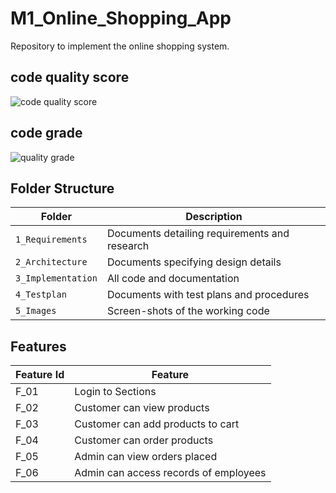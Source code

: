 # M1_Online_Shopping_App
Repository to implement the online shopping system.

## code quality score

![code quality score](https://api.codiga.io/project/31222/score/svg)

## code grade

![quality grade](https://api.codiga.io/project/31222/status/svg)







## Folder Structure
Folder             | Description
-------------------| -----------------------------------------
`1_Requirements`   | Documents detailing requirements and research
`2_Architecture`   | Documents specifying design details
`3_Implementation` | All code and documentation
`4_Testplan`      | Documents with test plans and procedures
`5_Images`         | Screen-shots of the working code
##  Features
| Feature Id | Feature |
| -----------|---------|
|F_01| Login to Sections | |
|F_02| Customer can view products |
|F_03| Customer can add products to cart |
|F_04| Customer can order products|
|F_05| Admin can view orders placed |
|F_06| Admin can access records of employees |
